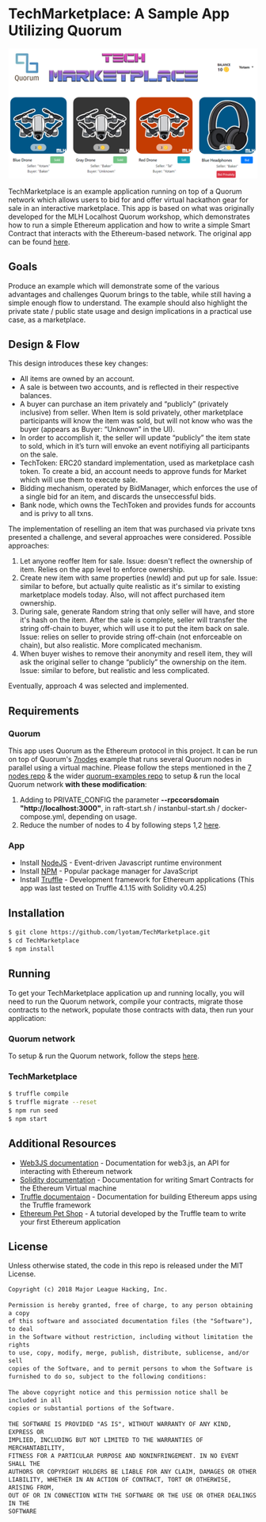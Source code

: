 # TechMarketplace: A Sample App Utilizing Quorum
![TechMarketplace](TechMarketplace.PNG)

TechMarketplace is an example application running on top of a Quorum network which allows users to bid for and offer virtual hackathon gear for sale in an interactive marketplace. This app is based on what was originally developed for the MLH Localhost Quorum workshop, which demonstrates how to run a simple Ethereum application and how to write a simple Smart Contract that interacts with the Ethereum-based network. The original app can be found [here](https://github.com/MLH/mlh-localhost-tech-marketplace).

## Goals 

Produce an example which will demonstrate some of the various advantages and challenges Quorum brings to the table, while still having a simple enough flow to understand. The example should also highlight the private state / public state usage and design implications in a practical use case, as a marketplace. 
 
## Design & Flow
This design introduces these key changes:
-	All items are owned by an account.
-	A sale is between two accounts, and is reflected in their respective balances.
-	A buyer can purchase an item privately and “publicly” (privately inclusive) from seller. When Item is sold privately, other marketplace participants will know the item was sold, but will not know who was the buyer (appears as Buyer: “Unknown” in the UI). 
-	In order to accomplish it, the seller will update “publicly” the item state to sold, which in it’s turn will envoke an event notifiying all participants on the sale. 
-	TechToken: ERC20 standard implementation, used as marketplace cash token. To create a bid, an account needs to approve funds for Market which will use them to execute sale. 
-	Bidding mechanism, operated by BidManager, which enforces the use of a single bid for an item, and discards the unseccessful bids. 
-	Bank node, which owns the TechToken and provides funds for accounts and is privy to all txns. 

The implementation of reselling an item that was purchased via private txns presented a challenge, and several approaches were considered.
Possible approaches:
1.	Let anyone reoffer Item for sale. 
Issue: doesn't reflect the ownership of item. Relies on the app level to enforce ownership.
2.	Create new item with same properties (newId) and put up for sale. 
Issue: similar to before, but actually quite realistic as it's similar to existing marketplace models today. Also, will not affect purchased item ownership.
3.	During sale, generate Random string that only seller will have, and store it's hash on the item. After the sale is complete, seller will transfer the string off-chain to buyer, which will use it to put the item back on sale. Issue: relies on seller to provide string off-chain (not enforceable on chain), but also realistic. More complicated mechanism.
4.	When buyer wishes to remove their anonymity and resell item, they will ask the original seller to change “publicly” the ownership on the item.
Issue: similar to before, but realistic and less complicated.

Eventually, approach 4 was selected and implemented.

## Requirements
### Quorum
This app uses Quorum as the Ethereum protocol in this project. It can be run on top of Quorum's [7nodes](https://github.com/jpmorganchase/quorum-examples/tree/master/examples/7nodes) example that runs several Quorum nodes in parallel using a virtual machine.
Please follow the steps mentioned in the [7 nodes repo](https://github.com/jpmorganchase/quorum-examples/tree/master/examples/7nodes) & the wider [quorum-examples repo](https://github.com/jpmorganchase/quorum-examples) to setup & run the local Quorum network **with these modification**:
1. Adding to PRIVATE_CONFIG the parameter **--rpccorsdomain "http://localhost:3000"**, in raft-start.sh / instanbul-start.sh / docker-compose.yml, depending on usage.
2. Reduce the number of nodes to 4 by following steps 1,2 [here](https://github.com/jpmorganchase/quorum-examples/tree/master/examples/7nodes#reducing-the-number-of-nodes).


### App
* Install [NodeJS](https://nodejs.org) - Event-driven Javascript runtime environment
* Install [NPM](https://www.npmjs.com/) - Popular package manager for JavaScript
* Install [Truffle](http://truffleframework.com/) - Development framework for Ethereum applications (This app was last tested on Truffle 4.1.15 with Solidity v0.4.25)


## Installation

```sh
$ git clone https://github.com/lyotam/TechMarketplace.git
$ cd TechMarketplace
$ npm install
```

## Running

To get your TechMarketplace application up and running locally, you will need to run the Quorum network, compile your contracts, migrate those contracts to the network, populate those contracts with data, then run your application:

### Quorum network
To setup & run the Quorum network, follow the steps [here](https://github.com/jpmorganchase/quorum-examples#getting-started).

### TechMarketplace

```sh
$ truffle compile
$ truffle migrate --reset
$ npm run seed
$ npm start
```


## Additional Resources

* [Web3JS documentation](https://github.com/ethereum/wiki/wiki/JavaScript-API) - Documentation for web3.js, an API for interacting with Ethereum network
* [Solidity documentation](https://solidity.readthedocs.io) - Documentation for writing Smart Contracts for the Ethereum Virtual machine
* [Truffle documentaion](http://truffleframework.com/docs/) - Documentation for building Ethereum apps using the Truffle framework
* [Ethereum Pet Shop](http://truffleframework.com/tutorials/pet-shop) - A tutorial developed by the Truffle team to write your first Ethereum application

## License

Unless otherwise stated, the code in this repo is released under the MIT
License.

```
Copyright (c) 2018 Major League Hacking, Inc.

Permission is hereby granted, free of charge, to any person obtaining a copy
of this software and associated documentation files (the "Software"), to deal
in the Software without restriction, including without limitation the rights
to use, copy, modify, merge, publish, distribute, sublicense, and/or sell
copies of the Software, and to permit persons to whom the Software is
furnished to do so, subject to the following conditions:

The above copyright notice and this permission notice shall be included in all
copies or substantial portions of the Software.

THE SOFTWARE IS PROVIDED "AS IS", WITHOUT WARRANTY OF ANY KIND, EXPRESS OR
IMPLIED, INCLUDING BUT NOT LIMITED TO THE WARRANTIES OF MERCHANTABILITY,
FITNESS FOR A PARTICULAR PURPOSE AND NONINFRINGEMENT. IN NO EVENT SHALL THE
AUTHORS OR COPYRIGHT HOLDERS BE LIABLE FOR ANY CLAIM, DAMAGES OR OTHER
LIABILITY, WHETHER IN AN ACTION OF CONTRACT, TORT OR OTHERWISE, ARISING FROM,
OUT OF OR IN CONNECTION WITH THE SOFTWARE OR THE USE OR OTHER DEALINGS IN THE
SOFTWARE
```
